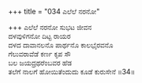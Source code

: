 +++
title = "034 ಎಲೆಲೆ ನರನೋ"

+++
ಎಲೆಲೆ ನರನೋ ಸುಭಟ ಜೀವನ  
ದಳವುಳಿಗನೋ ದಿಟ್ಟ ರಾಯರ  
ದಳದ ದಾವಾನಲನೊ ಪಾರ್ಥನೊ ಕಾಲಭೈರವನೊ  
ಗೆಲುವರಾವೆಡೆ ಕರ್ಣ ಕೃಪ ಸೌ  
ಬಲ ಜಯದ್ರಥರೆಂಬವರ ಹೆಡ  
ತಲೆಗೆ ನಾಲಗೆ ಹೋಯಿತೆಂದುದು ಕೂಡೆ ಕುರುಸೇನೆ      ॥34॥